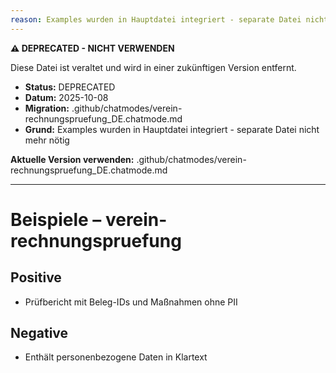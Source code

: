 ```yaml
---
reason: Examples wurden in Hauptdatei integriert - separate Datei nicht mehr nötig
---
```


**⚠️ DEPRECATED - NICHT VERWENDEN**

Diese Datei ist veraltet und wird in einer zukünftigen Version entfernt.

- **Status:** DEPRECATED
- **Datum:** 2025-10-08
- **Migration:** .github/chatmodes/verein-rechnungspruefung_DE.chatmode.md
- **Grund:** Examples wurden in Hauptdatei integriert - separate Datei nicht mehr nötig

**Aktuelle Version verwenden:** .github/chatmodes/verein-rechnungspruefung_DE.chatmode.md

---

# Beispiele – verein-rechnungspruefung

## Positive
- Prüfbericht mit Beleg-IDs und Maßnahmen ohne PII

## Negative
- Enthält personenbezogene Daten in Klartext


